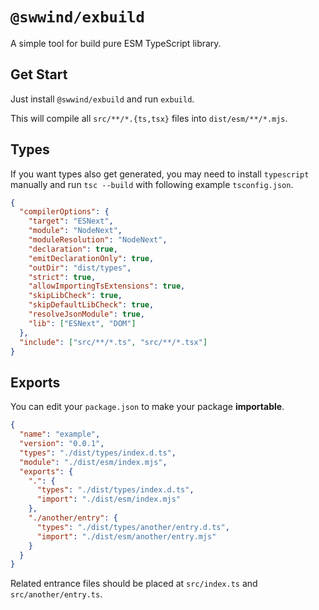 # `@swwind/exbuild`

A simple tool for build pure ESM TypeScript library.

## Get Start

Just install `@swwind/exbuild` and run `exbuild`.

This will compile all `src/**/*.{ts,tsx}` files into `dist/esm/**/*.mjs`.

## Types

If you want types also get generated, you may need to install `typescript` manually and run `tsc --build` with following example `tsconfig.json`.

```json
{
  "compilerOptions": {
    "target": "ESNext",
    "module": "NodeNext",
    "moduleResolution": "NodeNext",
    "declaration": true,
    "emitDeclarationOnly": true,
    "outDir": "dist/types",
    "strict": true,
    "allowImportingTsExtensions": true,
    "skipLibCheck": true,
    "skipDefaultLibCheck": true,
    "resolveJsonModule": true,
    "lib": ["ESNext", "DOM"]
  },
  "include": ["src/**/*.ts", "src/**/*.tsx"]
}
```

## Exports

You can edit your `package.json` to make your package **importable**.

```json
{
  "name": "example",
  "version": "0.0.1",
  "types": "./dist/types/index.d.ts",
  "module": "./dist/esm/index.mjs",
  "exports": {
    ".": {
      "types": "./dist/types/index.d.ts",
      "import": "./dist/esm/index.mjs"
    },
    "./another/entry": {
      "types": "./dist/types/another/entry.d.ts",
      "import": "./dist/esm/another/entry.mjs"
    }
  }
}
```

Related entrance files should be placed at `src/index.ts` and `src/another/entry.ts`.
